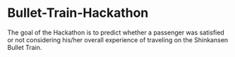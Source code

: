 # Bullet-Train-Hackathon
The goal of the Hackathon is to predict whether a passenger was satisfied or not considering his/her overall experience of traveling on the Shinkansen Bullet Train.
